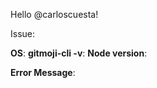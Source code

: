 Hello @carloscuesta!

<!-- Describe your issue here -->

Issue:
<!-- What were you doing when the error/issue/bug appeared? Describe the steps to reproduce your issue -->

**OS**:
**gitmoji-cli -v**:
**Node version**:

<!-- If there's an error message copy the error here -->

**Error Message**:

<!-- Screenshots -->
